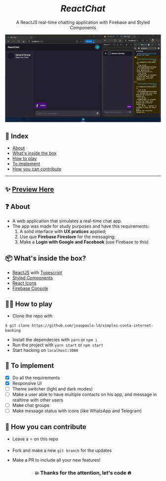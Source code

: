 <i><h1 align='center'>ReactChat</h1></i>
<p align='center'>A ReactJS real-time chatting application with Firebase and Styled Components</p>

<p align='center'>
  <img src='./src/assets/reactchat.gif' alt="ReactChat" />
</p>

## 📌 Index
- [About](#about)
- [What's inside the box](#whats-inside-the-box)
- [How to play](#how-to-play)
- [To implement](#to-implement)
- [How you can contribute](#how-you-can-contribute)

---

## ✨ [Preview Here](https://reactchat-br.netlify.app/)

## ❓ About
- A web application that simulates a real-time chat app.
- The app was made for study purposes and have this requirements:
  1. A solid interface with **UX pratices** applied;
  2. Use que **Firebase Firestore** for the messaging;
  3. Make a **Login with Google and Facebook** (use Firebase to this)

## 📦 What's inside the box?
- [ReactJS](https://pt-br.reactjs.org/) with [Typescript](https://www.typescriptlang.org/)
- [Styled Components](https://styled-components.com/)
- [React Icons](https://react-icons.github.io/react-icons/)
- [Firebase Console](https://console.firebase.google.com)

## 👩‍💻 How to play
- Clone the repo with
```
$ git clone https://github.com/joaopaulo-ld/simples-conta-internet-banking
```
- Install the dependecies with `yarn` or `npm i`
- Run the project with `yarn start` or `npm start`
- Start hacking on `localhost:3000`

## 👀 To implement
- [x] Do all the requirements
- [x] Responsive UI
- [ ] Theme switcher (light and dark modes)
- [ ] Make a user able to have multiple contacts on his app, and message in realtime with other users
- [ ] Make chat groups
- [ ] Make message status with icons (like WhatsApp and Telegram)

## 💪 How you can contribute
- Leave a ⭐ on this repo

- Fork and make a new `git branch` for the updates

- Make a PR to include all your new features!

<h3 align='center'>💥 Thanks for the attention, let's code 🔥</h3>
